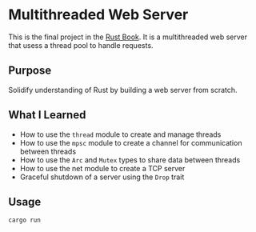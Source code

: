 # Multithreaded Web Server

This is the final project in the [Rust Book](https://doc.rust-lang.org/stable/book). It is a multithreaded web server that usess a thread pool to handle requests.

## Purpose

Solidify understanding of Rust by building a web server from scratch.

## What I Learned

- How to use the `thread` module to create and manage threads
- How to use the `mpsc` module to create a channel for communication between threads
- How to use the `Arc` and `Mutex` types to share data between threads
- How to use the net module to create a TCP server
- Graceful shutdown of a server using the `Drop` trait

## Usage

```
cargo run
```
